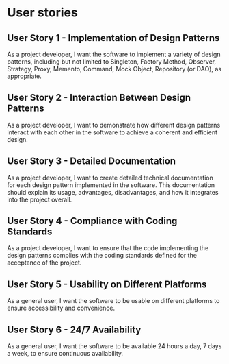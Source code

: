# User stories
## User Story 1 - Implementation of Design Patterns
As a project developer, I want the software to implement a variety of design patterns, including but not limited to Singleton, Factory Method, Observer, Strategy, Proxy, Memento, Command, Mock Object, Repository (or DAO), as appropriate.
## User Story 2 - Interaction Between Design Patterns
As a project developer, I want to demonstrate how different design patterns interact with each other in the software to achieve a coherent and efficient design.
## User Story 3 - Detailed Documentation
As a project developer, I want to create detailed technical documentation for each design pattern implemented in the software. This documentation should explain its usage, advantages, disadvantages, and how it integrates into the project overall.
## User Story 4 - Compliance with Coding Standards
As a project developer, I want to ensure that the code implementing the design patterns complies with the coding standards defined for the acceptance of the project.
## User Story 5 - Usability on Different Platforms
As a general user, I want the software to be usable on different platforms to ensure accessibility and convenience.
## User Story 6 - 24/7 Availability
As a general user, I want the software to be available 24 hours a day, 7 days a week, to ensure continuous availability.